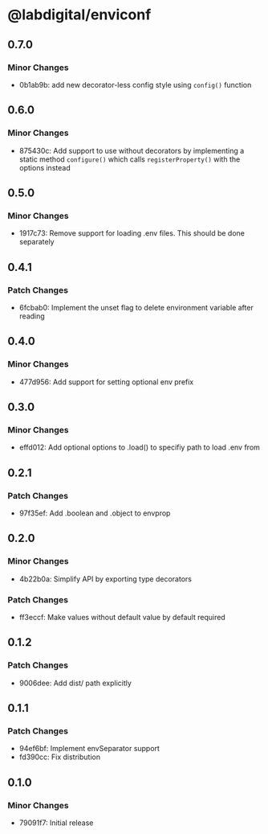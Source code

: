 # @labdigital/enviconf

## 0.7.0

### Minor Changes

- 0b1ab9b: add new decorator-less config style using `config()` function

## 0.6.0

### Minor Changes

- 875430c: Add support to use without decorators by implementing a static method `configure()` which calls `registerProperty()` with the options instead

## 0.5.0

### Minor Changes

- 1917c73: Remove support for loading .env files. This should be done separately

## 0.4.1

### Patch Changes

- 6fcbab0: Implement the unset flag to delete environment variable after reading

## 0.4.0

### Minor Changes

- 477d956: Add support for setting optional env prefix

## 0.3.0

### Minor Changes

- effd012: Add optional options to .load() to specifiy path to load .env from

## 0.2.1

### Patch Changes

- 97f35ef: Add .boolean and .object to envprop

## 0.2.0

### Minor Changes

- 4b22b0a: Simplify API by exporting type decorators

### Patch Changes

- ff3eccf: Make values without default value by default required

## 0.1.2

### Patch Changes

- 9006dee: Add dist/ path explicitly

## 0.1.1

### Patch Changes

- 94ef6bf: Implement envSeparator support
- fd390cc: Fix distribution

## 0.1.0

### Minor Changes

- 79091f7: Initial release
